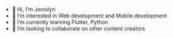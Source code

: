 - 👋 Hi, I’m Jennilyn
- 👀 I’m interested in Web development and Mobile development
- 🌱 I’m currently learning Flutter, Python
- 💞️ I’m looking to collaborate on other content creators

<!---
jennynatad/jennynatad is a ✨ special ✨ repository because its `README.md` (this file) appears on your GitHub profile.
You can click the Preview link to take a look at your changes.
--->
